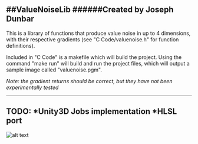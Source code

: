 ##ValueNoiseLib
######Created by Joseph Dunbar
------
This is a library of functions that produce value noise in up to 4 dimensions, with their respective gradients (see "C Code/valuenoise.h" for function definitions).

Included in "C Code" is a makefile which will build the project. Using the command "make run" will build and run the project files, which will output a sample image called "valuenoise.pgm".



*Note: the gradient returns should be correct, but they have not been experimentally tested*

---
**TODO**: 
  *Unity3D Jobs implementation
  *HLSL port
---
![alt text](https://github.com/josephhd/ValueNoiseLib/tree/master/C%20Code/valuenoise.pgm "Value Noise")